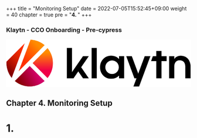 +++
title = "Monitoring Setup"
date = 2022-07-05T15:52:45+09:00
weight = 40
chapter = true
pre = "<b>4. </b>"
+++

### Klaytn - CCO Onboarding - Pre-cypress
![Klaytn Logo](/images/Logo-1.png?classes=border)

## Chapter 4. Monitoring Setup

# 1.
